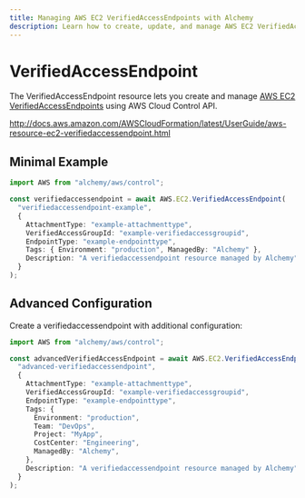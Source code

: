 ```yaml
---
title: Managing AWS EC2 VerifiedAccessEndpoints with Alchemy
description: Learn how to create, update, and manage AWS EC2 VerifiedAccessEndpoints using Alchemy Cloud Control.
---
```


# VerifiedAccessEndpoint

The VerifiedAccessEndpoint resource lets you create and manage [AWS EC2 VerifiedAccessEndpoints](https://docs.aws.amazon.com/ec2/latest/userguide/) using AWS Cloud Control API.

http://docs.aws.amazon.com/AWSCloudFormation/latest/UserGuide/aws-resource-ec2-verifiedaccessendpoint.html

## Minimal Example

```ts
import AWS from "alchemy/aws/control";

const verifiedaccessendpoint = await AWS.EC2.VerifiedAccessEndpoint(
  "verifiedaccessendpoint-example",
  {
    AttachmentType: "example-attachmenttype",
    VerifiedAccessGroupId: "example-verifiedaccessgroupid",
    EndpointType: "example-endpointtype",
    Tags: { Environment: "production", ManagedBy: "Alchemy" },
    Description: "A verifiedaccessendpoint resource managed by Alchemy",
  }
);
```

## Advanced Configuration

Create a verifiedaccessendpoint with additional configuration:

```ts
import AWS from "alchemy/aws/control";

const advancedVerifiedAccessEndpoint = await AWS.EC2.VerifiedAccessEndpoint(
  "advanced-verifiedaccessendpoint",
  {
    AttachmentType: "example-attachmenttype",
    VerifiedAccessGroupId: "example-verifiedaccessgroupid",
    EndpointType: "example-endpointtype",
    Tags: {
      Environment: "production",
      Team: "DevOps",
      Project: "MyApp",
      CostCenter: "Engineering",
      ManagedBy: "Alchemy",
    },
    Description: "A verifiedaccessendpoint resource managed by Alchemy",
  }
);
```

